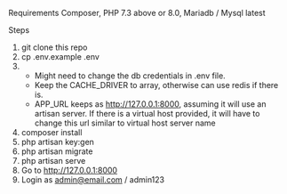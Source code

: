 Requirements 
Composer, PHP 7.3 above or 8.0, Mariadb / Mysql latest 

Steps
1. git clone this repo
1. cp .env.example .env
1. 
    - Might need to change the db credentials in .env file. 
    - Keep the CACHE_DRIVER to array, otherwise can use redis if there is.
    - APP_URL keeps as http://127.0.0.1:8000, assuming it will use an artisan server. If there is a virtual host provided, it will have to change this url similar to virtual host server name
1. composer install
1. php artisan key:gen
1. php artisan migrate
1. php artisan serve
1. Go to http://127.0.0.1:8000
1. Login as admin@email.com / admin123
